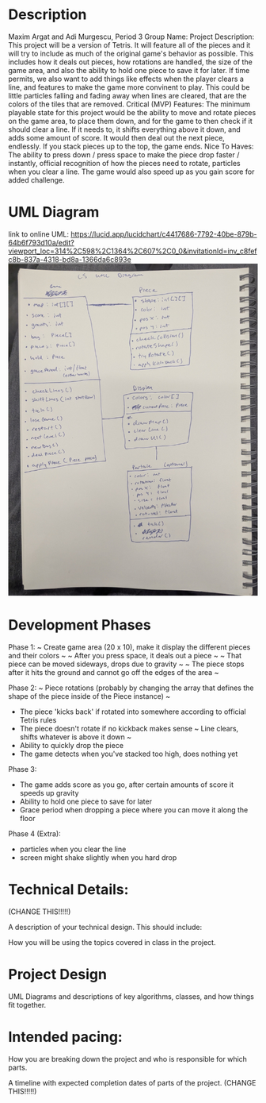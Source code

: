 # Description

Maxim Argat and Adi Murgescu, Period 3
Group Name:
Project Description: This project will be a version of Tetris. It will feature all of the pieces and it will try to include as much of the original game's behavior as possible. This includes how it deals out pieces, how rotations are handled, the size of the game area, and also the ability to hold one piece to save it for later. If time permits, we also want to add things like effects when the player clears a line, and features to make the game more convinent to play. This could be little particles falling and fading away when lines are cleared, that are the colors of the tiles that are removed.
Critical (MVP) Features: The minimum playable state for this project would be the ability to move and rotate pieces on the game area, to place them down, and for the game to then check if it should clear a line. If it needs to, it shifts everything above it down, and adds some amount of score. It would then deal out the next piece, endlessly. If you stack pieces up to the top, the game ends.
Nice To Haves: The ability to press down / press space to make the piece drop faster / instantly, official recognition of how the pieces need to rotate, particles when you clear a line. The game would also speed up as you gain score for added challenge.

# UML Diagram

link to online UML: https://lucid.app/lucidchart/c4417686-7792-40be-879b-64b6f793d10a/edit?viewport_loc=314%2C598%2C1364%2C607%2C0_0&invitationId=inv_c8fefc8b-837a-4318-bd8a-1366da6c893e
![Alt text](Diagram1.jpg?raw=true "Diagram of UML" ) 

# Development Phases

Phase 1:
~ Create game area (20 x 10), make it display the different pieces and their colors ~
~ After you press space, it deals out a piece ~
~ That piece can be moved sideways, drops due to gravity ~
~ The piece stops after it hits the ground and cannot go off the edges of the area ~

Phase 2:
~ Piece rotations (probably by changing the array that defines the shape of the piece inside of the Piece instance) ~
- The piece 'kicks back' if rotated into somewhere according to official Tetris rules
- The piece doesn't rotate if no kickback makes sense
~ Line clears, shifts whatever is above it down ~
- Ability to quickly drop the piece
- The game detects when you've stacked too high, does nothing yet

Phase 3:
- The game adds score as you go, after certain amounts of score it speeds up gravity
- Ability to hold one piece to save for later
- Grace period when dropping a piece where you can move it along the floor

Phase 4 (Extra):
- particles when you clear the line
- screen might shake slightly when you hard drop

# Technical Details:

(CHANGE THIS!!!!!)

A description of your technical design. This should include: 
   
How you will be using the topics covered in class in the project.
     
# Project Design

UML Diagrams and descriptions of key algorithms, classes, and how things fit together.
    
# Intended pacing:

How you are breaking down the project and who is responsible for which parts.

A timeline with expected completion dates of parts of the project. (CHANGE THIS!!!!!)
